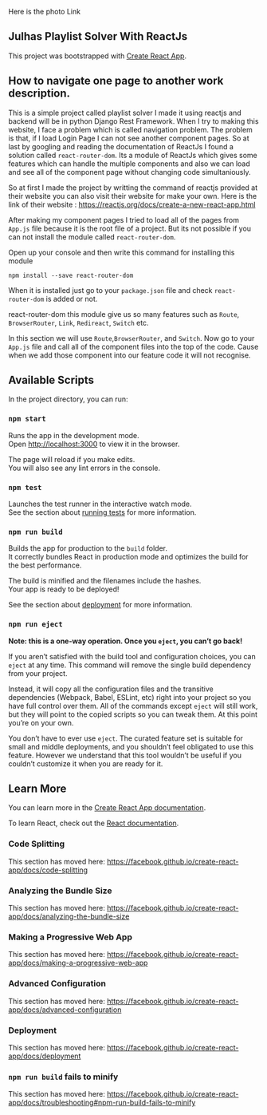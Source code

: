 
Here is the photo Link

## Julhas Playlist Solver With ReactJs

This project was bootstrapped with [Create React App](https://github.com/facebook/create-react-app).

## How to navigate one page to another work description.

This is a simple project called playlist solver I made it using reactjs and backend will be in python Django Rest Framework. When I try to making this website, I face a problem which is called navigation problem. The problem is that, if I load Login Page I can not see another component pages. So at last by googling and reading the documentation of ReactJs I found a solution called `react-router-dom`.
Its a module of ReactJs which gives some features which can handle the multiple components and also we can load and see all of the component page without changing code simultaniously.

So at first I made the project by writting the command of reactjs provided at their website you can also visit their website for make your own.
Here is the link of their website : https://reactjs.org/docs/create-a-new-react-app.html

After making my component pages I tried to load all of the pages from `App.js` file because it is the root file of a project. But its not possible if you can not install the module called `react-router-dom`.

Open up your console and then write this command for installing this module

`npm install --save react-router-dom`

When it is installed just go to your `package.json` file and check `react-router-dom` is added or not.

react-router-dom this module give us so many features such as `Route`, `BrowserRouter`, `Link`, `Redireact`, `Switch` etc.

In this section we will use `Route`,`BrowserRouter`, and `Switch`. Now go to your `App.js` file and call all of the component files into
the top of the code. Cause when we add those component into our feature code it will not recognise.


## Available Scripts

In the project directory, you can run:

### `npm start`

Runs the app in the development mode.<br>
Open [http://localhost:3000](http://localhost:3000) to view it in the browser.

The page will reload if you make edits.<br>
You will also see any lint errors in the console.

### `npm test`

Launches the test runner in the interactive watch mode.<br>
See the section about [running tests](https://facebook.github.io/create-react-app/docs/running-tests) for more information.

### `npm run build`

Builds the app for production to the `build` folder.<br>
It correctly bundles React in production mode and optimizes the build for the best performance.

The build is minified and the filenames include the hashes.<br>
Your app is ready to be deployed!

See the section about [deployment](https://facebook.github.io/create-react-app/docs/deployment) for more information.

### `npm run eject`

**Note: this is a one-way operation. Once you `eject`, you can’t go back!**

If you aren’t satisfied with the build tool and configuration choices, you can `eject` at any time. This command will remove the single build dependency from your project.

Instead, it will copy all the configuration files and the transitive dependencies (Webpack, Babel, ESLint, etc) right into your project so you have full control over them. All of the commands except `eject` will still work, but they will point to the copied scripts so you can tweak them. At this point you’re on your own.

You don’t have to ever use `eject`. The curated feature set is suitable for small and middle deployments, and you shouldn’t feel obligated to use this feature. However we understand that this tool wouldn’t be useful if you couldn’t customize it when you are ready for it.

## Learn More

You can learn more in the [Create React App documentation](https://facebook.github.io/create-react-app/docs/getting-started).

To learn React, check out the [React documentation](https://reactjs.org/).

### Code Splitting

This section has moved here: https://facebook.github.io/create-react-app/docs/code-splitting

### Analyzing the Bundle Size

This section has moved here: https://facebook.github.io/create-react-app/docs/analyzing-the-bundle-size

### Making a Progressive Web App

This section has moved here: https://facebook.github.io/create-react-app/docs/making-a-progressive-web-app

### Advanced Configuration

This section has moved here: https://facebook.github.io/create-react-app/docs/advanced-configuration

### Deployment

This section has moved here: https://facebook.github.io/create-react-app/docs/deployment

### `npm run build` fails to minify

This section has moved here: https://facebook.github.io/create-react-app/docs/troubleshooting#npm-run-build-fails-to-minify
